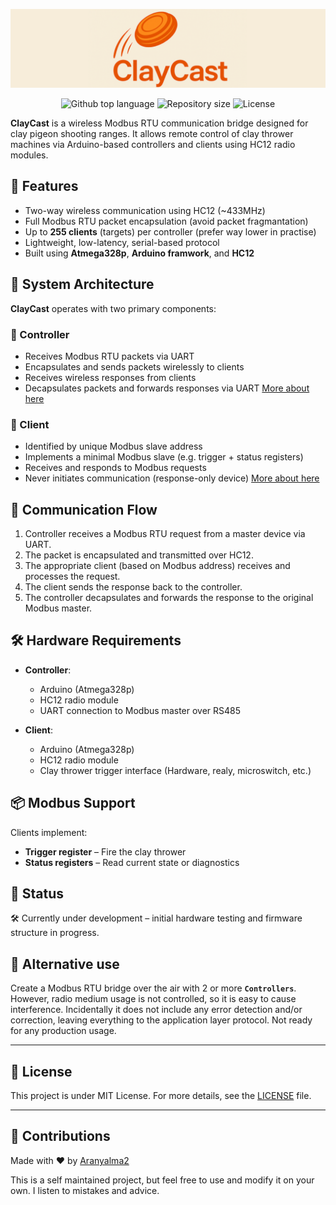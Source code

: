<p align="center">
<img src="./assets/banner.png">
</p>
<p align="center">
<img alt="Github top language" src="https://img.shields.io/github/languages/top/Aranyalma2/claycast?color=8f3d3d">
<img alt="Repository size" src="https://img.shields.io/github/repo-size/Aranyalma2/claycast?color=532BEAF">
<img alt="License" src="https://img.shields.io/github/license/Aranyalma2/claycast?color=56BEB8">
</p>

**ClayCast** is a wireless Modbus RTU communication bridge designed for clay pigeon shooting ranges. It allows remote control of clay thrower machines via Arduino-based controllers and clients using HC12 radio modules.

## 🎯 Features

- Two-way wireless communication using HC12 (~433MHz)
- Full Modbus RTU packet encapsulation (avoid packet fragmantation)
- Up to **255 clients** (targets) per controller (prefer way lower in practise)
- Lightweight, low-latency, serial-based protocol
- Built using **Atmega328p**, **Arduino framwork**, and **HC12**

## 🧩 System Architecture

**ClayCast** operates with two primary components:

### 🔸 Controller
- Receives Modbus RTU packets via UART
- Encapsulates and sends packets wirelessly to clients
- Receives wireless responses from clients
- Decapsulates packets and forwards responses via UART
[More about here](controller/README.md)

### 🔹 Client
- Identified by unique Modbus slave address
- Implements a minimal Modbus slave (e.g. trigger + status registers)
- Receives and responds to Modbus requests
- Never initiates communication (response-only device)
[More about here](client/README.md)

## 📡 Communication Flow

1. Controller receives a Modbus RTU request from a master device via UART.
2. The packet is encapsulated and transmitted over HC12.
3. The appropriate client (based on Modbus address) receives and processes the request.
4. The client sends the response back to the controller.
5. The controller decapsulates and forwards the response to the original Modbus master.

## 🛠️ Hardware Requirements

- **Controller**:
  - Arduino (Atmega328p)
  - HC12 radio module
  - UART connection to Modbus master over RS485

- **Client**:
  - Arduino (Atmega328p)
  - HC12 radio module
  - Clay thrower trigger interface (Hardware, realy, microswitch, etc.)

## 📦 Modbus Support

Clients implement:
- **Trigger register** – Fire the clay thrower
- **Status registers** – Read current state or diagnostics

## 🚧 Status

🛠️ Currently under development – initial hardware testing and firmware structure in progress.

## 🔀 Alternative use

Create a Modbus RTU bridge over the air with 2 or more **```Controllers```**. However, radio medium usage is not controlled, so it is easy to cause interference. Incidentally it does not include any error detection and/or correction, leaving everything to the application layer protocol.
Not ready for any production usage.

---

## 📜 License

This project is under MIT License. For more details, see the [LICENSE](LICENSE.md) file.

---

## 🤝 Contributions

Made with :heart: by <a href="https://github.com/Aranyalma2" target="_blank">Aranyalma2</a>

This is a self maintained project, but feel free to use and modify it on your own. I listen to mistakes and advice.